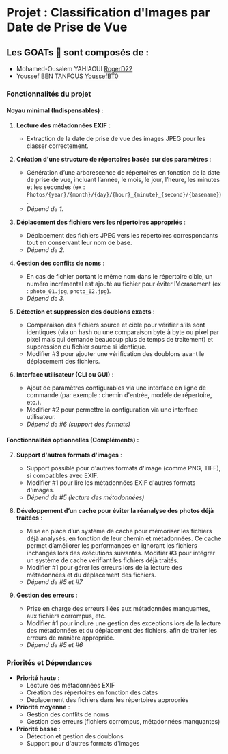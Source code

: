 # Projet : Classification d'Images par Date de Prise de Vue


## Les GOATs 🐐 sont composés de :

- Mohamed-Ousalem YAHIAOUI [RogerD22](https://github.com/RogerD22)
- Youssef BEN TANFOUS [YoussefBT0](https://github.com/YoussefBT0)


### Fonctionnalités du projet

#### Noyau minimal (Indispensables) :
1. **Lecture des métadonnées EXIF** :
   - Extraction de la date de prise de vue des images JPEG pour les classer correctement.

2. **Création d'une structure de répertoires basée sur des paramètres** :
   - Génération d’une arborescence de répertoires en fonction de la date de prise de vue, incluant l’année, le mois, le jour, l’heure, les minutes et les secondes (ex : `Photos/{year}/{month}/{day}/{hour}_{minute}_{second}/{basename}`).
   - *Dépend de 1.*

3. **Déplacement des fichiers vers les répertoires appropriés** :
   - Déplacement des fichiers JPEG vers les répertoires correspondants tout en conservant leur nom de base.
   - *Dépend de 2.*

4. **Gestion des conflits de noms** :
   - En cas de fichier portant le même nom dans le répertoire cible, un numéro incrémental est ajouté au fichier pour éviter l'écrasement (ex : `photo_01.jpg`, `photo_02.jpg`).
   - *Dépend de 3.*

5. **Détection et suppression des doublons exacts** :
   - Comparaison des fichiers source et cible pour vérifier s'ils sont identiques (via un hash ou une comparaison byte à byte ou pixel par pixel mais qui demande beaucoup plus de temps de traitement) et suppression du fichier source si identique.
   - Modifier #3 pour ajouter une vérification des doublons avant le déplacement des fichiers.

6. **Interface utilisateur (CLI ou GUI)** :
   - Ajout de paramètres configurables via une interface en ligne de commande (par exemple : chemin d'entrée, modèle de répertoire, etc.).
   - Modifier #2 pour permettre la configuration via une interface utilisateur.
   - *Dépend de #6 (support des formats)*

#### Fonctionnalités optionnelles (Compléments) :


7. **Support d'autres formats d'images** :
   - Support possible pour d'autres formats d'image (comme PNG, TIFF), si compatibles avec EXIF.
   - Modifier #1 pour lire les métadonnées EXIF d'autres formats d'images.
   - *Dépend de #5 (lecture des métadonnées)*


8. **Développement d’un cache pour éviter la réanalyse des photos déjà traitées** :
   - Mise en place d’un système de cache pour mémoriser les fichiers déjà analysés, en fonction de leur chemin et métadonnées.
   Ce cache permet d’améliorer les performances en ignorant les fichiers inchangés lors des exécutions suivantes.
   Modifier #3 pour intégrer un système de cache vérifiant les fichiers déjà traités.
   - Modifier #1 pour gérer les erreurs lors de la lecture des métadonnées et du déplacement des fichiers.
   - *Dépend de #5 et #7*


9. **Gestion des erreurs** :
   - Prise en charge des erreurs liées aux métadonnées manquantes, aux fichiers corrompus, etc.
   - Modifier #1 pour inclure une gestion des exceptions lors de la lecture des métadonnées et du déplacement des fichiers, afin de traiter les erreurs de manière appropriée.  
   - *Dépend de #5 et #6*

   
### Priorités et Dépendances

- **Priorité haute** : 
  - Lecture des métadonnées EXIF
  - Création des répertoires en fonction des dates
  - Déplacement des fichiers dans les répertoires appropriés
- **Priorité moyenne** : 
  - Gestion des conflits de noms
  - Gestion des erreurs (fichiers corrompus, métadonnées manquantes)
- **Priorité basse** : 
  - Détection et gestion des doublons
  - Support pour d'autres formats d'images


